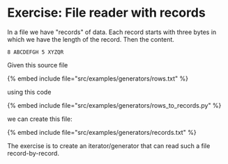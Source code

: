 # Exercise: File reader with records

In a file we have "records" of data. Each record starts with three bytes in which we have the length of the record.
Then the content.

```
8 ABCDEFGH 5 XYZQR
```

Given this source file

{% embed include file="src/examples/generators/rows.txt" %}

using this code

{% embed include file="src/examples/generators/rows_to_records.py" %}

we can create this file:

{% embed include file="src/examples/generators/records.txt" %}

The exercise is to create an iterator/generator that can read such a file record-by-record.


